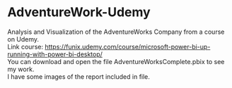 # AdventureWork-Udemy
Analysis and Visualization of the AdventureWorks Company from a course on Udemy. <br>
Link course: https://funix.udemy.com/course/microsoft-power-bi-up-running-with-power-bi-desktop/ <br>
You can download and open the file AdventureWorksComplete.pbix to see my work. <br>
I have some images of the report included in file. <br>
